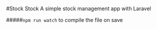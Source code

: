 #Stock Stock
A simple stock management app with Laravel

#####```npm run watch``` to compile the file on save
